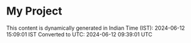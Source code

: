 # My Project

This content is dynamically generated in Indian Time (IST): 2024-06-12 15:09:01 IST
Converted to UTC: 2024-06-12 09:39:01 UTC
